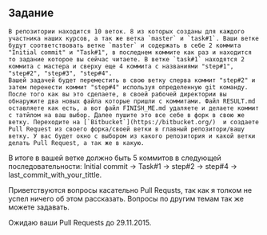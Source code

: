 
Задание
--------------------

    В репозитории находится 10 веток. 8 из которых созданы для каждого участника наших курсов, а так же ветка `master` и `task#1`. Ваши ветке будут соответствовать ветке `master` и содержать в себе 2 коммита "Initial commit" и "Task#1", в последнем коммите как раз и находится то задание которое вы сейчас читаете. В ветке `task#1` находятся 2 коммита с мастера и сверху еще 4 коммита с названиями "step#1", "step#2", "step#3", "step#4".
    Вашей задачей будет переместить в свою ветку сперва коммит "step#2" и затем перенести коммит "step#4" используя определенную git команду. После того как вы это сделаете, в своей рабочей директории вы обнаружите два новых файла которые пришли с коммитами. Файл RESULT.md оставляете как есть, а вот файл FINISH_ME.md удаляете и делаете коммит с татйлом на ваш выбор. Далее пушите это все себе в форк в свою же ветку. Переходите на [`Bitbucket`](https://bitbucket.org/)  и создаете Pull Request из своего форка/своей ветки в главный репозитори/вашу ветку. У вас будет окно с выбором из какого репозитория и какой ветки делать Pull Request, а так же в какую.
   В итоге в вашей ветке должно быть 5 коммитов в следующей последовательности:
Initial commit -> Task#1 -> step#2 -> step#4 -> last_commit_with_your_tittle.

Приветствуются вопросы касательно Pull Requsts, так как я толком не успел ничего об этом рассказать. Вопросы по другим темам так же можете задавать.

Ожидаю ваши Pull Requests до 29.11.2015.

